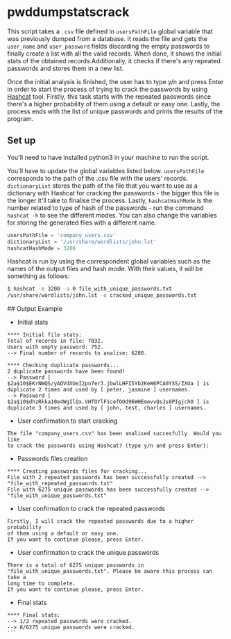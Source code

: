 # pwddumpstatscrack

This script takes a `.csv` file defined in `usersPathFile` global variable 
that was previously dumped from a database. 
It reads the file and gets the `user_name` and `user_password` fields 
discarding the empty passwords to finally create 
a list with all the valid records. When done, it shows the initial stats 
of the obtained records.Additionally, it checks 
if there's any repeated passwords and stores them in a new list. 

Once the initial analysis is finished, the user has to type y/n and press 
Enter in order to start the process of trying to crack the passwords by 
using 
[Hashcat](https://hashcat.net/hashcat0) tool. Firstly, this task starts 
with the repeated passwords since there's a higher 
probability of them using a default or easy one. Lastly, the process ends 
with the list of unique passwords and prints the
results of the program.

## Set up

You'll need to have installed python3 in your machine to run the script.

You'll have to update the global variables listed below. `usersPathFile` 
corresponds to the path of the .csv file with the users' records. 
`dictionaryList`
stores the path of the file that you want to use as a dictionary with 
Hashcat for cracking the passwords - the bigger this file is the longer 
it'll take
to finalise the process. Lastly, `hashcatHashMode` is the number related 
to type of hash of the passwords - run the command `hashcat -h` to see the 
different modes.
You can also change the variables for storing the generated files with a 
different name.
```python
usersPathFile = 'company_users.csv' 
dictionaryList = '/usr/share/wordlists/john.lst'
hashcatHashMode = 3200 
```

Hashcat is run by using the correspondent global variables such as the 
names of the output files and hash mode. With their values, it will be 
something 
as follows:
```bash
$ hashcat -m 3200 -a 0 file_with_unique_passwords.txt 
/usr/share/wordlists/john.lst -o cracked_unique_passwords.txt
```

## Output Example

* Initial stats

```
**** Initial file stats:
Total of records in file: 7032.
Users with empty password: 752.
--> Final number of records to analise: 6280.

**** Checking duplicate passwords...
2 duplicate passwords have been found!
--> Password [ 
$2a$10$EKrNWQS/yAOVdXUeI2pn7er3.jbwlLHFI5Yb2KeW6PCA0YSS/ZXUa ] is 
duplicate 2 times and used by [ peter, jasmine ] usernames.
--> Password [ 
$2a$10$dhzRkka10e4WgIlQx.VHfOYlF1cefOOd96WHEmevvQsJs8PIgjchO ] is 
duplicate 3 times and used by [ john, test, charles ] usernames.
```

* User confirmation to start cracking

```
The file "company_users.csv" has been analised succesfully. Would you like 
to crack the passwords using Hashcat? (type y/n and press Enter):
```

* Passwords files creation

```
**** Creating passwords files for cracking...
File with 2 repeated passwords has been successfully created --> 
"file_with_repeated_passwords.txt"
File with 6275 unique passwords has been successfully created --> 
"file_with_unique_passwords.txt"
```

* User confirmation to crack the repeated passwords

```
Firstly, I will crack the repeated passwords due to a higher probability 
of them using a default or easy one.
If you want to continue please, press Enter.
```

* User confirmation to crack the unique passwords

```
There is a total of 6275 unique passwords in 
"file_with_unique_passwords.txt". Please be aware this process can take a 
long time to complete.
If you want to continue please, press Enter. 
```

* Final stats

````
**** Final stats:
--> 1/2 repeated passwords were cracked.
--> 8/6275 unique passwords were cracked.
```
